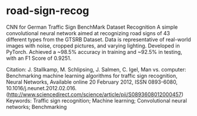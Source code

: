 # road-sign-recog
CNN for German Traffic Sign BenchMark Dataset Recognition
A simple convolutional neural network aimed at recognizing road signs of 43 different types from the GTSRB Dataset. Data is representative of real-world images with noise, cropped pictures, and varying lighting. Developed in PyTorch. Achieved a ~98.5% accuracy in training and ~92.5% in testing, with an F1 Score of 0.9251.

Citation: J. Stallkamp, M. Schlipsing, J. Salmen, C. Igel, Man vs. computer: Benchmarking machine learning algorithms for traffic sign recognition, Neural Networks, Available online 20 February 2012, ISSN 0893-6080, 10.1016/j.neunet.2012.02.016. (http://www.sciencedirect.com/science/article/pii/S0893608012000457) Keywords: Traffic sign recognition; Machine learning; Convolutional neural networks; Benchmarking
